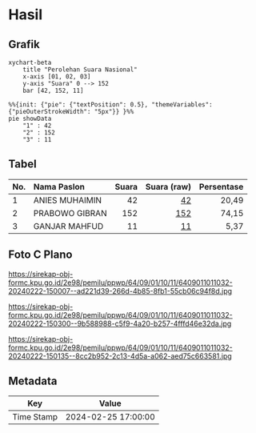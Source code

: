 # Hasil

## Grafik

```mermaid
xychart-beta
    title "Perolehan Suara Nasional"
    x-axis [01, 02, 03]
    y-axis "Suara" 0 --> 152
    bar [42, 152, 11]
```

```mermaid
%%{init: {"pie": {"textPosition": 0.5}, "themeVariables": {"pieOuterStrokeWidth": "5px"}} }%%
pie showData
    "1" : 42
    "2" : 152
    "3" : 11
```

## Tabel

| No. | Nama Paslon    | Suara | Suara (raw) | Persentase |
|:--- |:-------------- | -----:| -----------:| ----------:|
| 1   | ANIES MUHAIMIN | 42    | [42][p-1]   | 20,49      |
| 2   | PRABOWO GIBRAN | 152   | [152][p-2]  | 74,15      |
| 3   | GANJAR MAHFUD  | 11    | [11][p-3]   | 5,37       |


[p-1]: https://github.com/gigit-pemilu/pemilu-2024/blob/main/pilpres/hitung-suara/sub/64-kalimantan-timur/sub/09-penajam-paser-utara/sub/01-penajam/sub/1011-penajam/sub/032-tps/sub/paslon-1.txt
[p-2]: https://github.com/gigit-pemilu/pemilu-2024/blob/main/pilpres/hitung-suara/sub/64-kalimantan-timur/sub/09-penajam-paser-utara/sub/01-penajam/sub/1011-penajam/sub/032-tps/sub/paslon-2.txt
[p-3]: https://github.com/gigit-pemilu/pemilu-2024/blob/main/pilpres/hitung-suara/sub/64-kalimantan-timur/sub/09-penajam-paser-utara/sub/01-penajam/sub/1011-penajam/sub/032-tps/sub/paslon-3.txt

## Foto C Plano

https://sirekap-obj-formc.kpu.go.id/2e98/pemilu/ppwp/64/09/01/10/11/6409011011032-20240222-150007--ad221d39-266d-4b85-8fb1-55cb06c94f8d.jpg

https://sirekap-obj-formc.kpu.go.id/2e98/pemilu/ppwp/64/09/01/10/11/6409011011032-20240222-150300--9b588988-c5f9-4a20-b257-4fffd46e32da.jpg

https://sirekap-obj-formc.kpu.go.id/2e98/pemilu/ppwp/64/09/01/10/11/6409011011032-20240222-150135--8cc2b952-2c13-4d5a-a062-aed75c663581.jpg


## Metadata

| Key        | Value               |
| ---------- | ------------------- |
| Time Stamp | 2024-02-25 17:00:00 |



